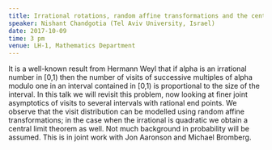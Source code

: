 ```yaml
---
title: Irrational rotations, random affine transformations and the central limit theorem
speaker: Nishant Chandgotia (Tel Aviv University, Israel)
date: 2017-10-09
time: 3 pm
venue: LH-1, Mathematics Department
---
```


It is a well-known result from Hermann Weyl that if alpha is an irrational number in [0,1)
then the number of visits of successive multiples of alpha modulo one in an interval
contained in [0,1) is proportional to the size of the interval. In this talk we will revisit
this problem, now looking at finer joint asymptotics of visits to several intervals with
rational end points. We observe that the visit distribution can be modelled using random
affine transformations; in the case when the irrational is quadratic we obtain a central
limit theorem as well. Not much background in probability will be assumed. This is in joint
work with Jon Aaronson and Michael Bromberg.
